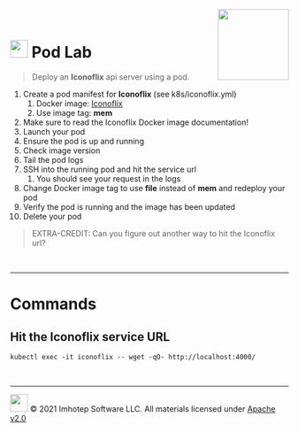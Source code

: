<img src="../assets/k8sland.png" align="right" width="128" height="auto"/>

<br/>

# <img src="../assets/lab.png" width="32" height="auto"/> Pod Lab

> Deploy an **Iconoflix** api server using a pod.

1. Create a pod manifest for **Iconoflix** (see k8s/iconoflix.yml)
    1. Docker image: [Iconoflix](https://quay.io/repository/imhotepio/iconoflix)
    2. Use image tag: **mem**
2. Make sure to read the Iconoflix Docker image documentation!
3. Launch your pod
4. Ensure the pod is up and running
5. Check image version
6. Tail the pod logs
7. SSH into the running pod and hit the service url
    1. You should see your request in the logs
8. Change Docker image tag to use **file** instead of **mem** and redeploy your pod
9. Verify the pod is running and the image has been updated
10. Delete your pod

> EXTRA-CREDIT: Can you figure out another way to hit the Iconoflix url?

<br/>

---

# Commands

## Hit the Iconoflix service URL

```shell
kubectl exec -it iconoflix -- wget -qO- http://localhost:4000/
```

<br/>

---
<img src="../assets/imhotep_logo.png" width="32" height="auto"/> © 2021 Imhotep Software LLC.
All materials licensed under [Apache v2.0](http://www.apache.org/licenses/LICENSE-2.0)